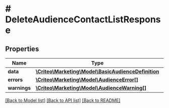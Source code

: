 # # DeleteAudienceContactListResponse

## Properties

Name | Type | Description | Notes
------------ | ------------- | ------------- | -------------
**data** | [**\Criteo\Marketing\Model\BasicAudienceDefinition**](BasicAudienceDefinition.md) |  | 
**errors** | [**\Criteo\Marketing\Model\AudienceError[]**](AudienceError.md) |  | 
**warnings** | [**\Criteo\Marketing\Model\AudienceWarning[]**](AudienceWarning.md) |  | 

[[Back to Model list]](../../README.md#documentation-for-models) [[Back to API list]](../../README.md#documentation-for-api-endpoints) [[Back to README]](../../README.md)


